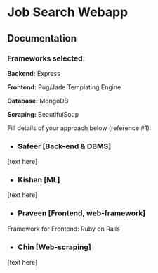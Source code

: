 # Job Search Webapp

## Documentation 
### Frameworks selected:
**Backend:** Express

**Frontend:** Pug/Jade Templating Engine

**Database:** MongoDB

**Scraping:** BeautifulSoup

Fill details of your approach below (reference #1):

- ### Safeer [Back-end & DBMS]
[text here]
- ### Kishan [ML]
[text here]
- ### Praveen [Frontend, web-framework]
Framework for Frontend: Ruby on Rails
- ### Chin [Web-scraping]
[text here]

